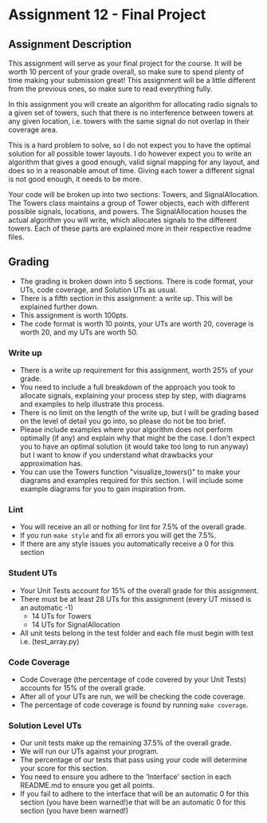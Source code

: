 # Assignment 12 - Final Project

## Assignment Description

This assignment will serve as your final project for the course. It will be worth 10 percent of your grade overall, so make sure to spend plenty of time making your submission great! This assignment will be a little different from the previous ones, so make sure to read everything fully.

In this assignment you will create an algorithm for allocating radio signals to a given set of towers, such that there  is no interference between towers at any given location, i.e. towers with the same signal do not overlap in their coverage area. 

This is a hard problem to solve, so I do not expect you to have the optimal solution for all possible tower layouts. I do however expect you to write an algorithm that gives a good enough, valid signal mapping for any layout, and does so in a reasonable amout of time. Giving each tower a different signal is not good enough, it needs to be more.

Your code will be broken up into two sections: Towers, and SignalAllocation. The Towers class maintains a group of Tower objects, each with different possible signals, locations, and powers. The SignalAllocation houses the actual algorithm you will write, which allocates signals to the different towers. Each of these parts are explained more in their respective readme files.

## Grading

- The grading is broken down into 5 sections. There is code format, your UTs, code coverage, and Solution UTs as usual.
- There is a fifth section in this assignment: a write up. This will be explained further down.
- This assignment is worth 100pts.
- The code format is worth 10 points, your UTs are worth 20, coverage is worth 20, and my UTs are worth 50.

### Write up

- There is a write up requirement for this assignment, worth 25% of your grade.
- You need to include a full breakdown of the approach you took to allocate signals, explaining your process step by step, with diagrams and examples to help illustrate this process.
- There is no limit on the length of the write up, but I will be grading based on the level of detail you go into, so please do not be too brief.
- Please include examples where your algorithm does not perform optimally (if any) and explain why that might be the case. I don't expect you to have an optimal solution (it would take too long to run anyway) but I want to know if you understand what drawbacks your approximation has.
- You can use the Towers function "visualize_towers()" to make your diagrams and examples required for this section. I will include some example diagrams for you to gain inspiration from.

### Lint

- You will receive an all or nothing for lint for 7.5% of the overall grade.
- If you run `make style` and fix all errors you will get the 7.5%.
- If there are any style issues you automatically receive a 0 for this section

### Student UTs

- Your Unit Tests account for 15% of the overall grade for this assignment.
- There must be at least 28 UTs for this assignment (every UT missed is an automatic -1)
    - 14 UTs for Towers
    - 14 UTs for SignalAllocation
- All unit tests belong in the test folder and each file must begin with test i.e. (test_array.py)

### Code Coverage

- Code Coverage (the percentage of code covered by your Unit Tests) accounts for 15% of the overall grade.
- After all of your UTs are run, we will be checking the code coverage.
- The percentage of code coverage is found by running `make coverage`.

### Solution Level UTs

- Our unit tests make up the remaining 37.5% of the overall grade.
- We will run our UTs against your program.
- The percentage of our tests that pass using your code will determine your score for this section.
- You need to ensure you adhere to the 'Interface' section in each README.md to ensure you get all points.
- If you fail to adhere to the interface that will be an automatic 0 for this section (you have been warned!)e that will be an automatic 0 for this section (you have been warned!)
